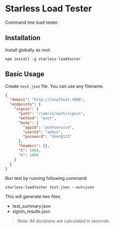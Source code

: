 # Starless Load Tester

Command line load tester.

## Installation

Install globally as root:

```
npm install -g starless-loadtester
```

## Basic Usage

Create `test.json` file. You can use any filename.

```json
{
  "domain": "http://localhost:3000",
  "endpoints": {
    "signin": {
      "path": "/iam/v1/auth/signin",
      "method": "post",
      "body": {
        "appId": "authservice",
        "userId": "admin",
        "password": "User@123"
      },
      "headers": {},
      "t": 1000,
      "n": 1000
    }
  }
}
```

Run test by running following command:

```
starless-loadtester test.json --out=json
```

This will generate two files:

- test_summary.json
- signin_results.json

> Note: All durations are calculated in seconds
